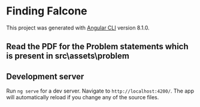 # Finding Falcone

This project was generated with [Angular CLI](https://github.com/angular/angular-cli) version 8.1.0. 

## Read the PDF for the Problem statements which is present in src\assets\problem

## Development server

Run `ng serve` for a dev server. Navigate to `http://localhost:4200/`. The app will automatically reload if you change any of the source files.

